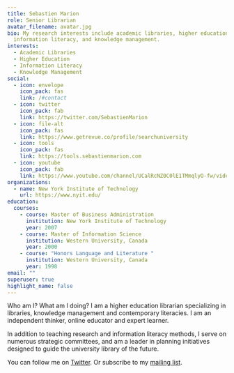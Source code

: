 ```yaml
---
title: Sebastien Marion
role: Senior Librarian
avatar_filename: avatar.jpg
bio: My research interests include academic libraries, higher education,
  information literacy, and knowledge management.
interests:
  - Academic Libraries
  - Higher Education
  - Information Literacy
  - Knowledge Management
social:
  - icon: envelope
    icon_pack: fas
    link: /#contact
  - icon: twitter
    icon_pack: fab
    link: https://twitter.com/SebastienMarion
  - icon: file-alt
    icon_pack: fas
    link: https://www.getrevue.co/profile/searchuniversity
  - icon: tools
    icon_pack: fas
    link: https://tools.sebastienmarion.com
  - icon: youtube
    icon_pack: fab
    link: https://www.youtube.com/channel/UCalRcNZ0C0lE1TMmqlyO-fw/videos
organizations:
  - name: New York Institute of Technology
    url: https://www.nyit.edu/
education:
  courses:
    - course: Master of Business Administration
      institution: New York Institute of Technology
      year: 2007
    - course: Master of Information Science
      institution: Western University, Canada
      year: 2000
    - course: "Honors Language and Literature "
      institution: Western University, Canada
      year: 1998
email: ""
superuser: true
highlight_name: false
---
```


Who am I? What am I doing? I am a higher education librarian specializing in libraries, knowledge management and contemporary literacies. I am an independent thinker, online educator and expert learner.

In addition to teaching research and information literacy methods, I serve on numerous strategic committees, and am a leader in planning initiatives designed to guide the university library of the future.

You can follow me on [Twitter](https://www.twitter.com/sebastienmarion). Or subscribe to my [mailing list](https://www.getrevue.co/profile/searchuniversity).

